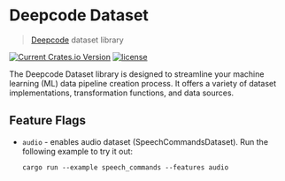 # Deepcode Dataset

> [Deepcode](https://github.com/kothagpt/deepcode) dataset library

[![Current Crates.io Version](https://img.shields.io/crates/v/deepcode-dataset.svg)](https://crates.io/crates/deepcode-dataset)
[![license](https://shields.io/badge/license-MIT%2FApache--2.0-blue)](https://github.com/kothagpt/deepcode-dataset/blob/master/README.md)

The Deepcode Dataset library is designed to streamline your machine learning (ML) data pipeline creation
process. It offers a variety of dataset implementations, transformation functions, and data sources.

## Feature Flags

- `audio` - enables audio dataset (SpeechCommandsDataset). Run the following example to try it out:

  ```shell
  cargo run --example speech_commands --features audio
  ```
